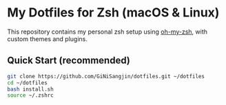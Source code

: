 #  My Dotfiles for Zsh (macOS & Linux)

This repository contains my personal zsh setup using [oh-my-zsh](https://ohmyz.sh/), with custom themes and plugins.

## Quick Start (recommended)

```bash
git clone https://github.com/GiNiSangjin/dotfiles.git ~/dotfiles
cd ~/dotfiles
bash install.sh
source ~/.zshrc
